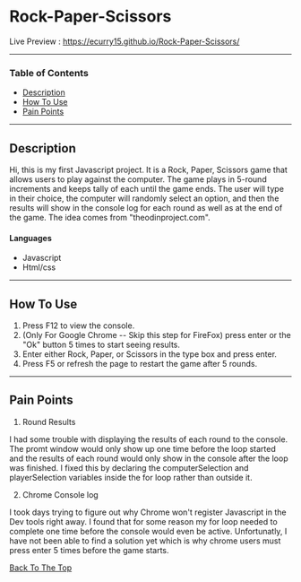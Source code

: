 # Rock-Paper-Scissors
Live Preview :
https://ecurry15.github.io/Rock-Paper-Scissors/

---

### Table of Contents

- [Description](#description)
- [How To Use](#how-to-use)
- [Pain Points](#Pain-Points)


---

## Description

Hi, this is my first Javascript project. It is a Rock, Paper, Scissors game that allows users to play against the computer. The game plays in 5-round increments and keeps tally of each until the game ends. The user will type in their choice, the computer will randomly select an option, and then the results will show in the console log for each round as well as at the end of the game. The idea comes from "theodinproject.com".

#### Languages

- Javascript
- Html/css

---

## How To Use

1. Press F12 to view the console.
2. (Only For Google Chrome -- Skip this step for FireFox) press enter or the "Ok" button 5 times to start seeing results.
3. Enter either Rock, Paper, or Scissors in the type box and press enter.
4. Press F5 or refresh the page to restart the game after 5 rounds.

---

## Pain Points
1. Round Results 

I had some trouble with displaying the results of each round to the console. The promt window would only show up one time before the loop started and the results of each round would only show in the console after the loop was finished. I fixed this by declaring the computerSelection and playerSelection variables inside the for loop rather than outside it.

2. Chrome Console log

I took days trying to figure out why Chrome won't register Javascript in the Dev tools right away. I found that for some reason my for loop needed to complete one time before the console would even be active. Unfortunatly, I have not been able to  find a solution yet which is why chrome users must press enter 5 times before the game starts.


[Back To The Top](#Rock-Paper-Scissors)



